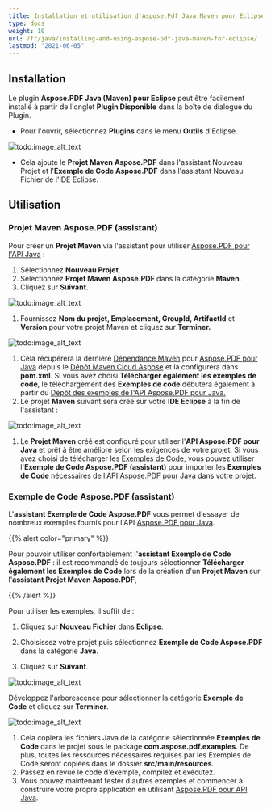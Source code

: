```yaml
---
title: Installation et utilisation d'Aspose.Pdf Java Maven pour Eclipse
type: docs
weight: 10
url: /fr/java/installing-and-using-aspose-pdf-java-maven-for-eclipse/
lastmod: "2021-06-05"
---
```


## Installation

Le plugin **Aspose.PDF Java (Maven) pour Eclipse** peut être facilement installé à partir de l'onglet **Plugin Disponible** dans la boîte de dialogue du Plugin.

- Pour l'ouvrir, sélectionnez **Plugins** dans le menu **Outils** d'Eclipse.

![todo:image_alt_text](https://i.imgur.com/PCMRMUT.png)

- Cela ajoute le **Projet Maven Aspose.PDF** dans l'assistant Nouveau Projet et l'**Exemple de Code Aspose.PDF** dans l'assistant Nouveau Fichier de l'IDE Eclipse.

## Utilisation

### Projet Maven Aspose.PDF (assistant)

Pour créer un **Projet Maven** via l'assistant pour utiliser [Aspose.PDF pour l'API Java](http://www.aspose.com/java/pdf-component.aspx) :

1. Sélectionnez **Nouveau Projet**.
1. Sélectionnez **Projet Maven Aspose.PDF** dans la catégorie **Maven**.
1. Cliquez sur **Suivant**.

![todo:image_alt_text](https://i.imgur.com/6iywqND.png)

1. Fournissez **Nom du projet, Emplacement, GroupId, ArtifactId** et **Version** pour votre projet Maven et cliquez sur **Terminer.**

![todo:image_alt_text](https://i.imgur.com/zURjIn1.png)

1. Cela récupérera la dernière [Dépendance Maven](https://repository.aspose.com/webapp/#/artifacts/browse/tree/General/repo/com/aspose/aspose-pdf/) pour [Aspose.PDF pour Java](http://www.aspose.com/java/pdf-component.aspx) depuis le [Dépôt Maven Cloud Aspose](https://repository.aspose.com/webapp/#/artifacts/browse/tree/General/repo) et la configurera dans **pom.xml**. Si vous avez choisi **Télécharger également les exemples de code**, le téléchargement des **Exemples de code** débutera également à partir du [Dépôt des exemples de l'API Aspose.PDF pour Java.](https://github.com/aspose-pdf/Aspose.PDF-for-Java/tree/master/Examples)
1. Le projet **Maven** suivant sera créé sur votre **IDE Eclipse** à la fin de l'assistant :

![todo:image_alt_text](https://i.imgur.com/xRfHrku.png)

1. Le **Projet Maven** créé est configuré pour utiliser l'**API Aspose.PDF pour Java** et prêt à être amélioré selon les exigences de votre projet. Si vous avez choisi de télécharger les [Exemples de Code](https://github.com/aspose-pdf/Aspose.PDF-for-Java/tree/master/Examples), vous pouvez utiliser l'**Exemple de Code Aspose.PDF (assistant)** pour importer les **Exemples de Code** nécessaires de l'API [Aspose.PDF pour Java](http://www.aspose.com/java/pdf-component.aspx) dans votre projet.

### Exemple de Code Aspose.PDF (assistant)

L'**assistant Exemple de Code Aspose.PDF** vous permet d'essayer de nombreux exemples fournis pour l'API [Aspose.PDF pour Java](http://www.aspose.com/java/pdf-component.aspx).

{{% alert color="primary" %}}

Pour pouvoir utiliser confortablement l'**assistant Exemple de Code Aspose.PDF** : il est recommandé de toujours sélectionner **Télécharger également les Exemples de Code** lors de la création d'un **Projet Maven** sur l'**assistant Projet Maven Aspose.PDF**,

{{% /alert %}}

Pour utiliser les exemples, il suffit de :

1. Cliquez sur **Nouveau Fichier** dans **Eclipse**.

1. Choisissez votre projet puis sélectionnez **Exemple de Code Aspose.PDF** dans la catégorie **Java**.
1. Cliquez sur **Suivant**.

![todo:image_alt_text](https://i.imgur.com/AuWybe8.png)

Développez l'arborescence pour sélectionner la catégorie **Exemple de Code** et cliquez sur **Terminer**.

![todo:image_alt_text](https://i.imgur.com/PToFZjJ.png)

1. Cela copiera les fichiers Java de la catégorie sélectionnée **Exemples de Code** dans le projet sous le package **com.aspose.pdf.examples**. De plus, toutes les ressources nécessaires requises par les Exemples de Code seront copiées dans le dossier **src/main/resources**.
1. Passez en revue le code d'exemple, compilez et exécutez.
1. Vous pouvez maintenant tester d'autres exemples et commencer à construire votre propre application en utilisant [Aspose.PDF pour API Java](http://www.aspose.com/java/pdf-component.aspx).